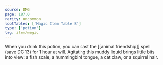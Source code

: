 ```yaml
---
source: DMG
page: 187.0
rarity: uncommon
lootTables: ['Magic Item Table B']
type: ['potion']
tag: item/magic
---
```


When you drink this potion, you can cast the [[animal friendship]] spell (save DC 13) for 1 hour at will. Agitating this muddy liquid brings little bits into view: a fish scale, a hummingbird tongue, a cat claw, or a squirrel hair.


